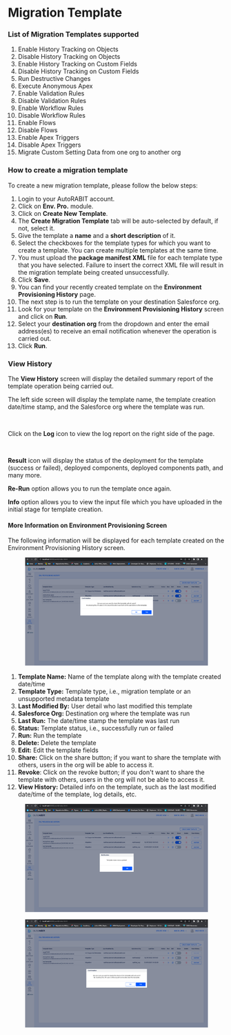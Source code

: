 # Migration Template

### List of Migration Templates supported <a href="#list-of-migration-templates-supported" id="list-of-migration-templates-supported"></a>

1. Enable History Tracking on Objects
2. Disable History Tracking on Objects
3. Enable History Tracking on Custom Fields
4. Disable History Tracking on Custom Fields
5. Run Destructive Changes
6. Execute Anonymous Apex
7. Enable Validation Rules
8. Disable Validation Rules
9. Enable Workflow Rules
10. Disable Workflow Rules
11. Enable Flows
12. Disable Flows
13. Enable Apex Triggers
14. Disable Apex Triggers
15. Migrate Custom Setting Data from one org to another org

### How to create a migration template <a href="#how-to-create-a-migration-template" id="how-to-create-a-migration-template"></a>

To create a new migration template, please follow the below steps:

1. Login to your AutoRABIT account.
2. Click on **Env. Pro.** module.
3. Click on **Create New Template**.
4. The **Create Migration Template** tab will be auto-selected by default, if not, select it.
5. Give the template a **name** and a **short description** of it.
6. Select the checkboxes for the template types for which you want to create a template. You can create multiple templates at the same time.&#x20;
7. You must upload the **package manifest XML** file for each template type that you have selected. Failure to insert the correct XML file will result in the migration template being created unsuccessfully.
8. Click **Save**.
9. You can find your recently created template on the **Environment Provisioning History** page.
10. The next step is to run the template on your destination Salesforce org.
11. Look for your template on the **Environment Provisioning History** screen and click on **Run**.
12. Select your **destination org** from the dropdown and enter the email address(es) to receive an email notification whenever the operation is carried out.
13. Click **Run**.

### View History <a href="#view-history" id="view-history"></a>

The **View History** screen will display the detailed summary report of the template operation being carried out.

The left side screen will display the template name, the template creation date/time stamp, and the Salesforce org where the template was run.

<figure><img src="https://cdn.document360.io/8711f4e7-c040-4616-aac9-d947f87e4619/Images/Documentation/image-1616328277736.png" alt=""><figcaption></figcaption></figure>

Click on the **Log** icon to view the log report on the right side of the page.

<figure><img src="https://cdn.document360.io/8711f4e7-c040-4616-aac9-d947f87e4619/Images/Documentation/image-1616328449188.png" alt=""><figcaption></figcaption></figure>

**Result** icon will display the status of the deployment for the template (success or failed), deployed components, deployed components path, and many more.&#x20;

**Re-Run** option allows you to run the template once again.&#x20;

**Info** option allows you to view the input file which you have uploaded in the initial stage for template creation.

#### More Information on Environment Provisioning Screen

The following information will be displayed for each template created on the Environment Provisioning History screen.

<figure><img src="../../../../../.gitbook/assets/image (1) (1) (1) (1) (1) (2) (1).png" alt=""><figcaption></figcaption></figure>

1. **Template Name:** Name of the template along with the template created date/time
2. **Template Type:** Template type, i.e., migration template or an unsupported metadata template
3. **Last Modified By:** User detail who last modified this template&#x20;
4. **Salesforce Org:** Destination org where the template was run
5. **Last Run:** The date/time stamp the template was last run
6. **Status:** Template status, i.e., successfully run or failed
7. **Run:** Run the template
8. **Delete:** Delete the template
9. **Edit:** Edit the template fields
10. **Share:** Click on the share button; if you want to share the template with others, users in the org will be able to access it.
11. **Revoke**: Click on the revoke button; if you don't want to share the template with others, users in the org will not be able to access it.
12. **View History:** Detailed info on the template, such as the last modified date/time of the template, log details, etc.

<figure><img src="../../../../../.gitbook/assets/image (1) (1) (1) (1) (1) (2) (1) (1).png" alt=""><figcaption></figcaption></figure>

<figure><img src="../../../../../.gitbook/assets/image (2) (2).png" alt=""><figcaption></figcaption></figure>
